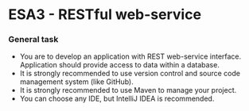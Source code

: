 # ESA3 - RESTful web-service
### General task
- You are to develop an application with REST web-service interface. Application should provide access to data within a database.
- It is strongly recommended to use version control and source code management system (like GitHub).
- It is strongly recommended to use Maven to manage your project.
- You can choose any IDE, but IntelliJ IDEA is recommended.

